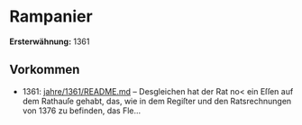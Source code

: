# Rampanier

**Ersterwähnung:** 1361

## Vorkommen
- 1361: [jahre/1361/README.md](../jahre/1361/README.md) – Desgleichen hat der Rat no< ein Eſſen auf dem
Rathauſe gehabt, das, wie in dem Regiſter und den
Ratsrechnungen von 1376 zu befinden, das Fle...

